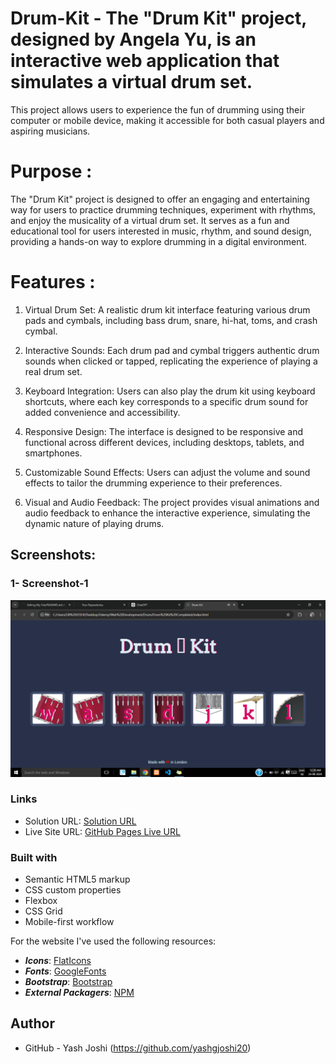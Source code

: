 # Drum-Kit - The "Drum Kit" project, designed by Angela Yu, is an interactive web application that simulates a virtual drum set. 
This project allows users to experience the fun of drumming using their computer or mobile device, making it accessible for both casual players and aspiring musicians.

# Purpose :

The "Drum Kit" project is designed to offer an engaging and entertaining way for users to practice drumming techniques, experiment with rhythms, and enjoy the musicality of a virtual drum set. It serves as a fun and educational tool for users interested in music, rhythm, and sound design, providing a hands-on way to explore drumming in a digital environment.

# Features :

1) Virtual Drum Set: A realistic drum kit interface featuring various drum pads and cymbals, including bass drum, snare, hi-hat, toms, and crash cymbal.

2) Interactive Sounds: Each drum pad and cymbal triggers authentic drum sounds when clicked or tapped, replicating the experience of playing a real drum set.

3) Keyboard Integration: Users can also play the drum kit using keyboard shortcuts, where each key corresponds to a specific drum sound for added convenience and accessibility.

4) Responsive Design: The interface is designed to be responsive and functional across different devices, including desktops, tablets, and smartphones.

5) Customizable Sound Effects: Users can adjust the volume and sound effects to tailor the drumming experience to their preferences.
   
6) Visual and Audio Feedback: The project provides visual animations and audio feedback to enhance the interactive experience, simulating the dynamic nature of playing drums.

## Screenshots:
### 1- Screenshot-1
![](./Screenshot-1.png)

### Links

- Solution URL:  [Solution  URL](https://github.com/yashgjoshi20/Drum-Kit.git)
- Live Site URL: [GitHub Pages Live URL](https://yashgjoshi20.github.io/Drum-Kit/)

### Built with

- Semantic HTML5 markup
- CSS custom properties
- Flexbox
- CSS Grid
- Mobile-first workflow

For the website I've used the following resources:
* ***Icons***: [FlatIcons](https://www.flaticon.com/)
* ***Fonts***: [GoogleFonts](https://fonts.google.com/)
* ***Bootstrap***: [Bootstrap](https://getbootstrap.com/)
* ***External Packagers***: [NPM](https://www.npmjs.com/)

 ## Author

- GitHub - Yash Joshi (https://github.com/yashgjoshi20)
